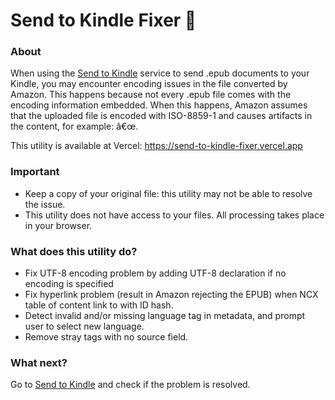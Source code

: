 
# Send to Kindle Fixer 📖

### About

When using the [Send to Kindle](https://www.amazon.com/sendtokindle) service to send .epub documents to your Kindle, you may encounter encoding issues in the file converted by Amazon. This happens because not every .epub file comes with the encoding information embedded. When this happens, Amazon assumes that the uploaded file is encoded with ISO-8859-1 and causes artifacts in the content, for example: â€œ.

This utility is available at Vercel: https://send-to-kindle-fixer.vercel.app

### Important
- Keep a copy of your original file: this utility may not be able to resolve the issue.
- This utility does not have access to your files. All processing takes place in your browser.

### What does this utility do?
- Fix UTF-8 encoding problem by adding UTF-8 declaration if no encoding is specified
- Fix hyperlink problem (result in Amazon rejecting the EPUB) when NCX table of content link to with ID hash.
- Detect invalid and/or missing language tag in metadata, and prompt user to select new language.
- Remove stray tags with no source field.

### What next?
Go to [Send to Kindle](https://www.amazon.com/sendtokindle) and check if the problem is resolved.
